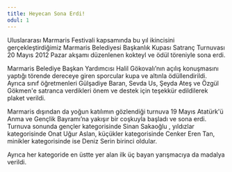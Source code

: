 ```yaml
---
title: Heyecan Sona Erdi!
odul: 1
---
```


Uluslararası Marmaris Festivali kapsamında bu yıl ikincisini gerçekleştirdiğimiz Marmaris Belediyesi Başkanlık Kupası Satranç Turnuvası 20 Mayıs 2012 Pazar akşamı düzenlenen kokteyl ve ödül töreniyle sona erdi.

Marmaris Belediye Başkan Yardımcısı Halil Gökovalı’nın açılış konuşmasını yaptığı törende dereceye giren sporcular kupa ve altınla ödüllendirildi. Ayrıca sınıf öğretmenleri Gülşadiye Baran, Sevda Us, Şeyda Ateş ve Özgül Gökmen'e satranca verdikleri önem ve destek için teşekkür edildilerek plaket verildi.

Marmaris dışından da yoğun katılımın gözlendiği turnuva 19 Mayıs Atatürk'ü Anma ve Gençlik Bayramı’na yakışır bir coşkuyla başladı ve sona erdi. Turnuva sonunda gençler kategorisinde Sinan Sakaoğlu , yıldızlar kategorisinde Onat Uğur Aslan, küçükler kategorisinde Cenker Eren Tan, minikler kategorisinde ise Deniz Serin birinci oldular.

Ayrıca her kategoride en üstte yer alan ilk üç bayan yarışmacıya da madalya verildi.
